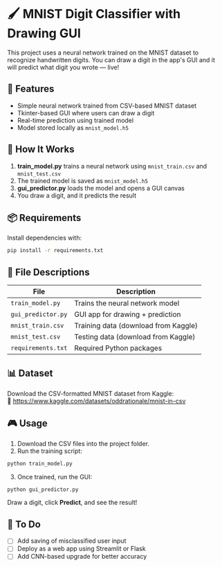 
# 🖌️ MNIST Digit Classifier with Drawing GUI

This project uses a neural network trained on the MNIST dataset to recognize handwritten digits. You can draw a digit in the app's GUI and it will predict what digit you wrote — live!

## 🚀 Features

- Simple neural network trained from CSV-based MNIST dataset
- Tkinter-based GUI where users can draw a digit
- Real-time prediction using trained model
- Model stored locally as `mnist_model.h5`

## 🧠 How It Works

1. **train_model.py** trains a neural network using `mnist_train.csv` and `mnist_test.csv`
2. The trained model is saved as `mnist_model.h5`
3. **gui_predictor.py** loads the model and opens a GUI canvas
4. You draw a digit, and it predicts the result

## 📦 Requirements

Install dependencies with:

```bash
pip install -r requirements.txt
```

## 📂 File Descriptions

| File              | Description                            |
|-------------------|----------------------------------------|
| `train_model.py`  | Trains the neural network model        |
| `gui_predictor.py`| GUI app for drawing + prediction       |
| `mnist_train.csv` | Training data (download from Kaggle)   |
| `mnist_test.csv`  | Testing data (download from Kaggle)    |
| `requirements.txt`| Required Python packages               |

## 📊 Dataset

Download the CSV-formatted MNIST dataset from Kaggle:  
🔗 https://www.kaggle.com/datasets/oddrationale/mnist-in-csv

## 🎮 Usage

1. Download the CSV files into the project folder.
2. Run the training script:

```bash
python train_model.py
```

3. Once trained, run the GUI:

```bash
python gui_predictor.py
```

Draw a digit, click **Predict**, and see the result!

## 📝 To Do

- [ ] Add saving of misclassified user input
- [ ] Deploy as a web app using Streamlit or Flask
- [ ] Add CNN-based upgrade for better accuracy
